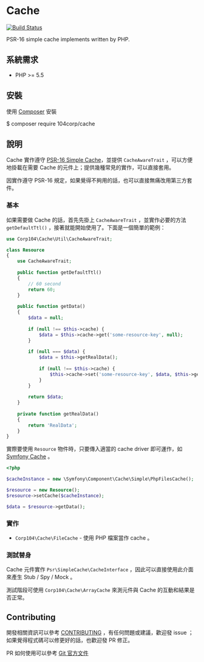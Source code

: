 # Cache 

[![Build Status](https://travis-ci.org/104corp/php-cache.svg?branch=master)](https://travis-ci.org/104corp/php-cache)

PSR-16 simple cache implements written by PHP.

## 系統需求

* PHP >= 5.5

## 安裝

使用 [Composer][] 安裝

$ composer require 104corp/cache

## 說明

Cache 實作遵守 [PSR-16 Simple Cache][]，並提供 `CacheAwareTrait` ，可以方便地掛載在需要 Cache 的元件上；提供幾種常見的實作，可以直接套用。

因實作遵守 PSR-16 規定，如果覺得不夠用的話，也可以直接無痛改用第三方套件。

### 基本

如果需要做 Cache 的話，首先先掛上 `CacheAwareTrait` ，並實作必要的方法 `getDefaultTtl()` ，接著就能開始使用了。下面是一個簡單的範例：

```php
use Corp104\Cache\Util\CacheAwareTrait;

class Resource
{
    use CacheAwareTrait;
        
    public function getDefaultTtl()
    {
        // 60 second
        return 60;
    }
    
    public function getData()
    {
        $data = null;
        
        if (null !== $this->cache) {
            $data = $this->cache->get('some-resource-key', null);
        }
        
        if (null === $data) {
            $data = $this->getRealData();
            
            if (null !== $this->cache) {
                $this->cache->set('some-resource-key', $data, $this->getTtl());
            }
        }
        
        return $data;
    }
    
    private function getRealData()
    {
        return 'RealData';
    }
}
```

實際要使用 `Resource` 物件時，只要傳入適當的 cache driver 即可運作，如 [Symfony Cache](https://github.com/symfony/cache) 。

```php
<?php

$cacheInstance = new \Symfony\Component\Cache\Simple\PhpFilesCache();

$resource = new Resource();
$resource->setCache($cacheInstance);

$data = $resource->getData();
```

### 實作

* `Corp104\Cache\FileCache` - 使用 PHP 檔案當作 cache 。

### 測試替身

Cache 元件實作 `Psr\SimpleCache\CacheInterface` ，因此可以直接使用此介面來產生 Stub / Spy / Mock 。

測試階段可使用 `Corp104\Cache\ArrayCache` 來測元件與 Cache 的互動和結果是否正常。


## Contributing

開發相關資訊可以參考 [CONTRIBUTING](/CONTRIBUTING.md) ，有任何問題或建議，歡迎發 issue ；如果覺得程式碼可以修更好的話，也歡迎發 PR 修正。

PR 如何使用可以參考 [Git 官方文件](https://git-scm.com/book/zh-tw/v2/GitHub-%E5%8F%83%E8%88%87%E4%B8%80%E5%80%8B%E5%B0%88%E6%A1%88)


[Composer]: https://getcomposer.org/
[PSR-16 Simple Cache]: https://github.com/php-fig/fig-standards/blob/master/accepted/PSR-16-simple-cache.md
